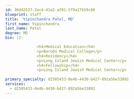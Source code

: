 ```yaml
---
id: 36d42537-3ac4-41a2-af81-5f9a17b59c86
blueprint: staff
title: 'Vipinchandra Patel, MD'
first_name: Vipinchandra
last_name: Patel
degree: MD
bio: |2-

              <h4>Medical Education</h4>
              <p>Baroda Medical College</p>
              <h4>Residency</h4>
              <p>Long Island Jewish Medical Center</p>
              <h4>Fellowship</h4>
              <p>Long Island Jewish Medical Center</p>
          
primary_specialty: d2505433-0e4b-4430-b427-892a5be33892
services:
  - d2505433-0e4b-4430-b427-892a5be33892
---
```


